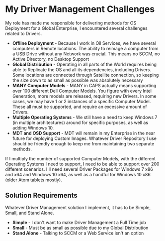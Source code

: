 # My Driver Management Challenges

My role has made me responsible for delivering methods for OS Deployment for a Global Enterprise, I encountered several challenges related to Drivers.

* **Offline Deployment** - Because I work in Oil Services, we have several computers in Remote locations.  The ability to reimage a computer from a USB Drive without any Network was crucial.  This means no SCCM, no Active Directory, no Desktop Support
* **Global Distribution** - Operating in all parts of the World requires being able to Replicate the OS and all its dependencies, including Drivers.  Some locations are connected through Satellite connection, so keeping the size down to as small as possible was absolutely necessary
* **MANY Computer Models** - MANY in CAPS actually means supporting over 100 different Dell Computer Models.  You figure with every Intel Generation, more models are released, requiring new Drivers.  In some cases, we may have 1 or 2 instances of a specific Computer Model.  These all must be supported, and require an excessive amount of Drivers.
* **Multiple Operating Systems** - We still have a need to keep Windows 7 \(in multiple architectures\) around for specific purposes, as well as adding Windows 10.
* **MDT and OSD Support** - MDT will remain in my Enterprise in the near future for deploying Custom Images.  Whatever Driver Repository I use should be friendly enough to keep me from maintaining two separate methods.

If I multiply the number of supported Computer Models, with the different Operating Systems I need to support, I need to be able to support over 200 different scenarios. I'll need several Driver Packages for Windows 7 x86 and x64 and Windows 10 x64, as well as a handful for Windows 10 x86 \(older Atom tablets mostly\).

## Solution Requirements

Whatever Driver Management solution I implement, it has to be Simple, Small, and Stand Alone.

* **Simple** - I don't want to make Driver Management a Full Time job
* **Small** - Must be as small as possible due to my Global Distribution
* **Stand Alone** - Talking to SCCM or a Web Service isn't an option

